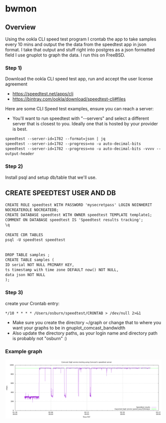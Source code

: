 bwmon
=====

## Overview

Using the ookla CLI speed test program I crontab the app to take samples every 10 mins and output the the data from the speedtest app in json format.
I take that output and stuff right into postgres as a json formatted field
I use gnuplot to graph the data. I run this on FreeBSD.


### Step 1)
Download the ookla CLI speed test app, run and accept the user license agreement

* https://speedtest.net/apps/cli
* https://bintray.com/ookla/download/speedtest-cli#files

Here are some CLI Speed test examples, ensure you can reach a server:
* You'll want to run speedtest with "--servers" and select a different server that is closest to you. Ideally one that is hosted by your provider is best.
```
speedtest --server-id=1782 --format=json | jq
speedtest --server-id=1782 --progress=no -u auto-decimal-bits
speedtest --server-id=1782 --progress=no -u auto-decimal-bits -vvvv --output-header
```

### Step 2)
Install psql and setup db/table that we'll use.

CREATE SPEEDTEST USER AND DB
-----------------------------
```
CREATE ROLE speedtest WITH PASSWORD 'mysecretpass' LOGIN NOINHERIT NOCREATEROLE NOCREATEDB;
CREATE DATABASE speedtest WITH OWNER speedtest TEMPLATE template1;
COMMENT ON DATABASE speedtest IS 'Speedtest results tracking';
\q
	
CREATE CDR TABLES
psql -U speedtest speedtest
	
	
DROP TABLE samples ;
CREATE TABLE samples (
ID serial NOT NULL PRIMARY KEY,
ts timestamp with time zone DEFAULT now() NOT NULL,
data json NOT NULL
);
```

### Step 3)
create your Crontab entry:
```
*/10 * * * * /Users/osburn/speedtest/CRONTAB > /dev/null 2>&1
```

* Make sure you create the directory ~/graph or change that to where you want your graphs to be in gnuplot_comcast_bandwidth
* Also update the directory paths, as your login name and directory path is probably not "osburn" :)

### Example graph

![Comcast download speed over time](comcast_bandwidth.png "comcast_bandwidth.png")
